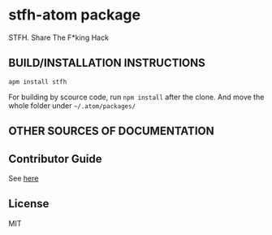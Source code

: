 # stfh-atom package

STFH. Share The F*king Hack


  
## BUILD/INSTALLATION INSTRUCTIONS
`apm install stfh`

For building by scource code, run `npm install` after the clone.
And move the whole folder under `~/.atom/packages/`


## OTHER SOURCES OF DOCUMENTATION

## Contributor Guide
See [here](https://github.com/TakefiveInteractive/stfh-atom/blob/master/CONTRIBUTOR_COVENANT_CODE_OF_CONDUCT.md)

## License 
MIT
